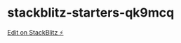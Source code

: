 # stackblitz-starters-qk9mcq

[Edit on StackBlitz ⚡️](https://stackblitz.com/edit/stackblitz-starters-qk9mcq)
